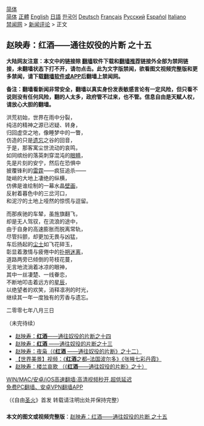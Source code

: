  <!-- 面包屑导航 --> <div class="breadcrumb"><!-- GTranslate: https://gtranslate.io/ -->  <div class="switcher notranslate">  <div class="selected">  <a href="#" onclick="return false;"> 简体</a>  </div>  <div class="option">  <a href="https://www.bannedbook.org" onclick="doGTranslate('zh-CN|zh-CN');jQuery('div.switcher div.selected a').html(jQuery(this).html());return false;" title="简体中文" class="nturl selected"> 简体</a>  <a href="https://www.bannedbook.org/zh-tw/" onclick="doGTranslate('zh-CN|zh-TW');jQuery('div.switcher div.selected a').html(jQuery(this).html());return false;" title="繁體中文" class="nturl"> 正體</a>  <a href="https://www.bannedbook.org/en/" onclick="doGTranslate('zh-CN|en');jQuery('div.switcher div.selected a').html(jQuery(this).html());return false;" title="English" class="nturl"> English</a>  <a href="https://www.bannedbook.org/ja/" onclick="doGTranslate('zh-CN|ja');jQuery('div.switcher div.selected a').html(jQuery(this).html());return false;" title="日本語" class="nturl"> 日語</a>  <a href="https://www.bannedbook.org/ko/" onclick="doGTranslate('zh-CN|ko');jQuery('div.switcher div.selected a').html(jQuery(this).html());return false;" title="한국어" class="nturl"> 한국어</a>  <a href="https://www.bannedbook.org/de/" onclick="doGTranslate('zh-CN|de');jQuery('div.switcher div.selected a').html(jQuery(this).html());return false;" title="Deutsch" class="nturl"> Deutsch</a>  <a href="https://www.bannedbook.org/fr/" onclick="doGTranslate('zh-CN|fr');jQuery('div.switcher div.selected a').html(jQuery(this).html());return false;" title="Français" class="nturl"> Français</a>  <a href="https://www.bannedbook.org/ru/" onclick="doGTranslate('zh-CN|ru');jQuery('div.switcher div.selected a').html(jQuery(this).html());return false;" title="Русский" class="nturl"> Русский</a>  <a href="https://www.bannedbook.org/es/" onclick="doGTranslate('zh-CN|es');jQuery('div.switcher div.selected a').html(jQuery(this).html());return false;" title="Español" class="nturl"> Español</a>  <a href="https://www.bannedbook.org/it/" onclick="doGTranslate('zh-CN|it');jQuery('div.switcher div.selected a').html(jQuery(this).html());return false;" title="Italiano" class="nturl"> Italiano</a>  </div>  </div>      <div class='breadcrumb-sub'><!-- Breadcrumb NavXT 6.3.0 --> <a href="https://www.bannedbook.org/" class="home">禁闻网</a> &gt; <a href="https://www.bannedbook.org/bnews/comments/" class="category">新闻评论</a> &gt; 正文</div></div><h2>赵映寿：红酒——通往奴役的片断 之十五</h2> <p class="notice"><b>大陆网友注意：本文中的链接除 <a href="https://github.com/bannedbook/fanqiang" >翻墙</a>软件下载和<a href="https://github.com/killgcd/justmysocks/blob/master/README.md">翻墙推荐</a>链接外全部为禁网链接，未翻墙状态下打不开，请勿点击。此为文字版禁闻，欲看图文视频完整版和更多禁闻，请下载<a href="https://github.com/bannedbook/fanqiang">翻墙软件或APP</a>后翻墙上禁闻网。</p><p>备注：翻墙看新闻非常安全，翻墙以真实身份发表敏感言论有一定风险，但只看不说则没有任何风险，翻的人太多，政府管不过来，也不管。信息自由是天赋人权，请放心大胆的翻墙。</b></p>  <div class="entry"> <p>     洪荒初始，世界在雨中分裂，<br />      纯洁的精神之源已迟疑、转身，<br />      归回虚空之地，像睡梦中的一瞥，<br />      仿造的只是<a href="https://www.bannedbook.org/bnews/tag/%E9%81%97%E5%BF%98/" class="st_tag internal_tag" rel="tag" title="标签 遗忘 下的日志">遗忘</a>之谷的回音，<br />      于是，那客寓尘世流动的哀鸣，<br />      如同缤纷的落英刺穿混沌的<a href="https://www.bannedbook.org/bnews/tag/%e7%9c%bc%e7%9d%9b/" class="st_tag internal_tag" rel="tag" title="标签 眼睛 下的日志">眼睛</a>，<br />      先是片刻的安宁，然后在恐惧中<br />      披覆锋利的<a href="https://www.bannedbook.org/bnews/tag/%E9%9B%B7%E9%9C%86/" class="st_tag internal_tag" rel="tag" title="标签 雷霆 下的日志">雷霆</a>——疯狂追杀——<br />      陡峭的大地上凄绝的纵横，<br />      仿佛是谁绘制的一幕水晶<a href="https://www.bannedbook.org/bnews/tag/%e5%a3%81%e7%94%bb/" class="st_tag internal_tag" rel="tag" title="标签 壁画 下的日志">壁画</a>，<br />      反射着暮色中的三岔河口，<br />      和泥泞的土地上哑然的惊慌与逗留。</p> <p>     而那疾驰的车辇，虽旌旗翻飞，<br />      却是无人驾驭，在流浪的途中，<br />      由于自身的高速膨胀而脱离常轨，<br />      尽管抖颤，却更加无畏与凶猛，<br />      车后扬起的<a href="https://www.bannedbook.org/bnews/tag/%e5%b0%98%e5%9c%9f/" class="st_tag internal_tag" rel="tag" title="标签 尘土 下的日志">尘土</a>如飞花碎玉，<br />      彰显着激情与疲倦中的<a href="https://www.bannedbook.org/bnews/tag/%E6%89%91%E6%9C%94%E8%BF%B7%E7%A6%BB/" class="st_tag internal_tag" rel="tag" title="标签 扑朔迷离 下的日志">扑朔迷离</a>，<br />      道路两旁已倾倒的苛枝花蔓，<br />      无言地流淌着冰凉的眼神，<br />      其中一丝凄楚、一线眷恋，<br />      不断地叩击着远方的<a href="https://www.bannedbook.org/bnews/tag/%E6%98%9F%E8%BE%B0/" class="st_tag internal_tag" rel="tag" title="标签 星辰 下的日志">星辰</a>，<br />      以绝望者的欢笑，消释凛冽的时光，<br />      继续其一年一度独有的芳香与遗忘。</p>  <p>     二零零七年八月三日</p> <p>    （未完待续）</p>  <ul class='op-related-articles' title='相关阅读'> <li><a href='https://www.bannedbook.org/bnews/comments/20210708/1583055.html' target='_blank'>赵映寿：<b>红酒</b>——通往奴役的片断之十四</a></li> <li><a href='https://www.bannedbook.org/bnews/comments/20210701/1578317.html' target='_blank'>赵映寿：<b>红酒</b> ——通往奴役的片断之十三</a></li> <li><a href='https://www.bannedbook.org/bnews/comments/20210626/1574832.html' target='_blank'>赵映寿：夜枭（《<b>红酒</b> ——通往奴役的片断》之十二）</a></li> <li><a href='https://www.bannedbook.org/bnews/comments/20210617/1568609.html' target='_blank'>【世界美景】视频：《<b>红酒</b>之都–法国波尔多》《张掖七彩丹霞》</a></li> <li><a href='https://www.bannedbook.org/bnews/comments/20210613/1565863.html' target='_blank'>赵映寿：楼兰哀歌 （《<b>红酒</b>——通往奴役的片断》之十）</a></li> </ul> <p class="texttj"> <a href="https://github.com/bannedbook/fanqiang/wiki/V2ray%E6%9C%BA%E5%9C%BA" target="_blank">WIN/MAC/安卓/iOS高速翻墙:高清视频秒开,超低延迟</a><br/> <a href="https://github.com/bannedbook/fanqiang/wiki/%E7%A6%81%E9%97%BB%E7%BD%91%E5%AE%89%E5%8D%93%E7%BF%BB%E5%A2%99%E6%96%B0%E9%97%BBAPP" target="_blank">免费PC翻墙、安卓VPN翻墙APP</a></p><p>    （《自由<a href="https://www.bannedbook.org/bnews/tag/%E5%9C%A3%E7%81%AB/" class="st_tag internal_tag" rel="tag" title="标签 圣火 下的日志">圣火</a>》首发 转载请注明出处并保持完整）</p> <a name='sharetosocial'></a>  <div style="margin-bottom:5px;padding-bottom:5px;clear:both"> <div id="archive-pix-1" class="banner-ads"> <!-- AuctionX Display platform tag START --> <div id="26318x728x90x621x_ADSLOT2" clicktrack="%%CLICK_URL_ESC%%"></div> <!-- AuctionX Display platform tag END --> </div> <div id="archive-pix-2" class="banner-ads"> <!-- AuctionX Display platform tag START --> <div id="26315x300x250x621x_ADSLOT2" clicktrack="%%CLICK_URL_ESC%%"></div> <!-- AuctionX Display platform tag END --> </div> </div>  <div id="archive-pix-1" class="banner-ads"> <!-- AuctionX Display platform tag START --> <div id="26318x728x90x621x_ADSLOT3" clicktrack="%%CLICK_URL_ESC%%"></div> <!-- AuctionX Display platform tag END --> </div> <div><b>本文的图文或视频完整版</b>：<a href='https://www.bannedbook.org/bnews/comments/20210722/1592138.html'>赵映寿：红酒——通往奴役的片断 之十五</a></div>  </div><!--END ENTRY--> 